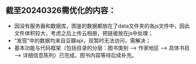 ## 截至20240326需优化的内容：
- 因没有服务器和数据库，图鉴的数据都放在了data文件夹的各js文件中，因此文件体积较大，考虑之后上传云相册，把链接放在js中处理；
- “发现”中的数据均来自豆瓣api，现暂时无法访问，需解决；
- 基本功能与代码框架（包括目录的分层：图书类别 --> 作家地区 --> 具体书目 --> 详细信息陈列）已完成，图书内容等待后续补充。
